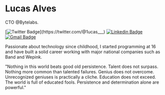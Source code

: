 # Lucas Alves

CTO @Bytelabs.

[![Twitter Badge](https://img.shields.io/badge/-@1ucas___-00875f?style=flat-square&labelColor=00875f&logo=twitter&logoColor=white&link=https://twitter.com/@1ucas___)](https://twitter.com/@1ucas___) 
[![Linkedin Badge](https://img.shields.io/badge/-Lucas%20Alves-00875f?style=flat-square&logo=Linkedin&logoColor=white&link=https://www.linkedin.com/in/lucaseduardo-dev/)](https://www.linkedin.com/in/lucaseduardo-dev/) 
[![Gmail Badge](https://img.shields.io/badge/-lucasarinisio@hotmail.com-00875f?style=flat-square&logo=Gmail&logoColor=white&link=mailto:lucasarinisio@hotmail.com)](mailto:lucasarinisio@hotmail.com)

Passionate about technology since childhood, I started programming at 16 and have built a solid career working with major national companies such as Band and Wepink.

"Nothing in this world beats good old persistence. Talent does not surpass. Nothing more common than talented failures. Genius does not overcome. Unrecognized geniuses is practically a cliche. Education does not exceed. The world is full of educated fools. Persistence and determination alone are powerful."
